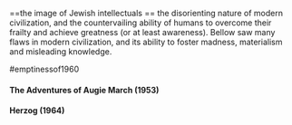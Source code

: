==the image of Jewish intellectuals ==
the disorienting nature of modern civilization, and the countervailing ability of humans to overcome their frailty and achieve greatness (or at least awareness). Bellow saw many flaws in modern civilization, and its ability to foster madness, materialism and misleading knowledge.

#emptinessof1960 

#### The Adventures of Augie March (1953)


#### Herzog (1964)
